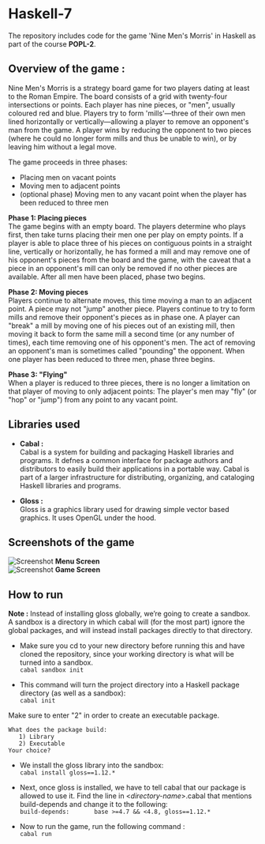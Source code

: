 # Haskell-7

The repository includes code for the game 'Nine Men's Morris' in Haskell as part of the course **POPL-2**.

## Overview of the game :
Nine Men's Morris is a strategy board game for two players dating at least to the Roman Empire. The board consists of a grid with twenty-four intersections or points. Each player has nine pieces, or "men", usually coloured red and blue. Players try to form 'mills'—three of their own men lined horizontally or vertically—allowing a player to remove an opponent's man from the game. A player wins by reducing the opponent to two pieces (where he could no longer form mills and thus be unable to win), or by leaving him without a legal move. <br />

The game proceeds in three phases: <br />

* Placing men on vacant points
* Moving men to adjacent points
* (optional phase) Moving men to any vacant point when the player has been reduced to three men

**Phase 1: Placing pieces** <br />
The game begins with an empty board. The players determine who plays first, then take turns placing their men one per play on empty points. If a player is able to place three of his pieces on contiguous points in a straight line, vertically or horizontally, he has formed a mill and may remove one of his opponent's pieces from the board and the game, with the caveat that a piece in an opponent's mill can only be removed if no other pieces are available. After all men have been placed, phase two begins.

**Phase 2: Moving pieces** <br />
Players continue to alternate moves, this time moving a man to an adjacent point. A piece may not "jump" another piece. Players continue to try to form mills and remove their opponent's pieces as in phase one. A player can "break" a mill by moving one of his pieces out of an existing mill, then moving it back to form the same mill a second time (or any number of times), each time removing one of his opponent's men. The act of removing an opponent's man is sometimes called "pounding" the opponent. When one player has been reduced to three men, phase three begins.

**Phase 3: "Flying"** <br />
When a player is reduced to three pieces, there is no longer a limitation on that player of moving to only adjacent points: The player's men may "fly" (or "hop" or "jump") from any point to any vacant point.

## Libraries used
* **Cabal :** <br />
Cabal is a system for building and packaging Haskell libraries and programs. It defnes a common interface for package authors and distributors to easily build their applications in a portable way. Cabal is part of a larger infrastructure for distributing, organizing, and cataloging Haskell libraries and programs.

* **Gloss :** <br />
Gloss is a graphics library used for drawing simple vector based graphics. It uses OpenGL under the hood.

## Screenshots of the game
![Screenshot](https://github.com/IITH-SBJoshi/haskell-7/blob/CS16BTECH11032/Images/MenuScreen.png)
**Menu Screen** <br />
![Screenshot](https://github.com/IITH-SBJoshi/haskell-7/blob/CS16BTECH11032/Images/GameScreen.png)
**Game Screen** <br />

## How to run
**Note :** Instead of installing gloss globally, we’re going to create a sandbox. A sandbox is a directory in which cabal will (for the most part) ignore the global packages, and will instead install packages directly to that directory.

*  Make sure you cd to your new directory before running this and have cloned the repository, since your working directory is what will be turned into a sandbox. <br />
`cabal sandbox init`

* This command will turn the project directory into a Haskell package directory (as well as a sandbox): <br />
`cabal init` <br />

Make sure to enter "2" in order to create an executable package. <br />
```
What does the package build:
   1) Library
   2) Executable
Your choice?
```

* We install the gloss library into the sandbox: <br />
`cabal install gloss==1.12.*`

*  Next, once gloss is installed, we have to tell cabal that our package is allowed to use it. Find the line in <_directory-name_>.cabal that mentions build-depends and change it to the following: <br />
`build-depends:       base >=4.7 && <4.8, gloss==1.12.*`

* Now to run the game, run the following command : <br />
`cabal run`
